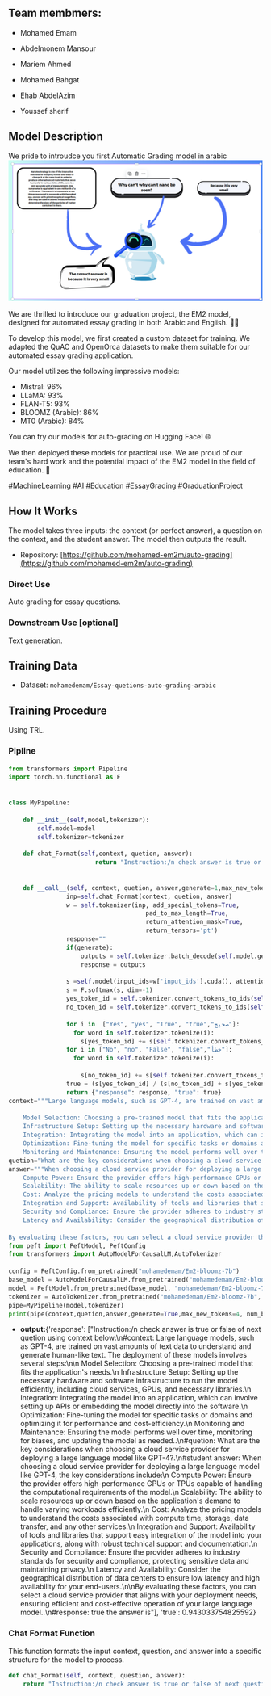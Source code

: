## Team membmers:
- Mohamed Emam

- Abdelmonem Mansour

- Mariem Ahmed

- Mohamed Bahgat

- Ehab AbdelAzim

- Youssef sherif

## Model Description
We pride to introudce you first Automatic Grading model in arabic 
![Alt text](em5-english.png)

We are thrilled to introduce our graduation project, the EM2 model, designed for automated essay grading in both Arabic and English. 📝✨

To develop this model, we first created a custom dataset for training. We adapted the QuAC and OpenOrca datasets to make them suitable for our automated essay grading application.

Our model utilizes the following impressive models:

- Mistral: 96%
- LLaMA: 93%
- FLAN-T5: 93%
- BLOOMZ (Arabic): 86%
- MT0 (Arabic): 84%

You can try our models for auto-grading on Hugging Face! 🌐

We then deployed these models for practical use. We are proud of our team's hard work and the potential impact of the EM2 model in the field of education. 🌟

#MachineLearning #AI #Education #EssayGrading #GraduationProject


## How It Works

The model takes three inputs: the context (or perfect answer), a question on the context, and the student answer. The model then outputs the result.

- Repository: [https://github.com/mohamed-em2m/auto-grading](https://github.com/mohamed-em2m/auto-grading)

### Direct Use

Auto grading for essay questions.

### Downstream Use [optional]

Text generation.

## Training Data

- Dataset: `mohamedemam/Essay-quetions-auto-grading-arabic`

## Training Procedure

Using TRL.
### Pipline
```python
from transformers import Pipeline
import torch.nn.functional as F


class MyPipeline:

    def __init__(self,model,tokenizer):
        self.model=model
        self.tokenizer=tokenizer

    def chat_Format(self,context, quetion, answer):
                        return "Instruction:/n check answer is true or false of next quetion using context below:\n" + "#context: " + context + f".\n#quetion: " + quetion + f".\n#student answer: " + answer + ".\n#response:"
                  

    def __call__(self, context, quetion, answer,generate=1,max_new_tokens=4, num_beams=2, do_sample=False,num_return_sequences=1):
                inp=self.chat_Format(context, quetion, answer)
                w = self.tokenizer(inp, add_special_tokens=True,
                                      pad_to_max_length=True,
                                      return_attention_mask=True,
                                      return_tensors='pt')
                response=""
                if(generate):
                    outputs = self.tokenizer.batch_decode(self.model.generate(input_ids=w['input_ids'].cuda(), attention_mask=w['attention_mask'].cuda(), max_new_tokens=max_new_tokens, num_beams=num_beams, do_sample=do_sample, num_return_sequences=num_return_sequences), skip_special_tokens=True)
                    response = outputs

                s =self.model(input_ids=w['input_ids'].cuda(), attention_mask=w['attention_mask'].cuda())['logits'][0][-1]
                s = F.softmax(s, dim=-1)
                yes_token_id = self.tokenizer.convert_tokens_to_ids(self.tokenizer.tokenize("True")[0])
                no_token_id = self.tokenizer.convert_tokens_to_ids(self.tokenizer.tokenize("False")[0])
                
                for i in  ["Yes", "yes", "True", "true","صحيح"]:
                  for word in self.tokenizer.tokenize(i): 
                    s[yes_token_id] += s[self.tokenizer.convert_tokens_to_ids(word)]
                for i in ["No", "no", "False", "false","خطأ"]:
                  for word in self.tokenizer.tokenize(i): 

                    s[no_token_id] += s[self.tokenizer.convert_tokens_to_ids(word)]
                true = (s[yes_token_id] / (s[no_token_id] + s[yes_token_id])).item()
                return {"response": response, "true": true}
context="""Large language models, such as GPT-4, are trained on vast amounts of text data to understand and generate human-like text. The deployment of these models involves several steps:

    Model Selection: Choosing a pre-trained model that fits the application's needs.
    Infrastructure Setup: Setting up the necessary hardware and software infrastructure to run the model efficiently, including cloud services, GPUs, and necessary libraries.
    Integration: Integrating the model into an application, which can involve setting up APIs or embedding the model directly into the software.
    Optimization: Fine-tuning the model for specific tasks or domains and optimizing it for performance and cost-efficiency.
    Monitoring and Maintenance: Ensuring the model performs well over time, monitoring for biases, and updating the model as needed.""" 
quetion="What are the key considerations when choosing a cloud service provider for deploying a large language model like GPT-4?"
answer="""When choosing a cloud service provider for deploying a large language model like GPT-4, the key considerations include:
    Compute Power: Ensure the provider offers high-performance GPUs or TPUs capable of handling the computational requirements of the model.
    Scalability: The ability to scale resources up or down based on the application's demand to handle varying workloads efficiently.
    Cost: Analyze the pricing models to understand the costs associated with compute time, storage, data transfer, and any other services.
    Integration and Support: Availability of tools and libraries that support easy integration of the model into your applications, along with robust technical support and documentation.
    Security and Compliance: Ensure the provider adheres to industry standards for security and compliance, protecting sensitive data and maintaining privacy.
    Latency and Availability: Consider the geographical distribution of data centers to ensure low latency and high availability for your end-users.

By evaluating these factors, you can select a cloud service provider that aligns with your deployment needs, ensuring efficient and cost-effective operation of your large language model."""
from peft import PeftModel, PeftConfig
from transformers import AutoModelForCausalLM,AutoTokenizer

config = PeftConfig.from_pretrained("mohamedemam/Em2-bloomz-7b")
base_model = AutoModelForCausalLM.from_pretrained("mohamedemam/Em2-bloomz-7b")
model = PeftModel.from_pretrained(base_model, "mohamedemam/Em2-bloomz-7b")
tokenizer = AutoTokenizer.from_pretrained("mohamedemam/Em2-bloomz-7b", trust_remote_code=True)
pipe=MyPipeline(model,tokenizer)
print(pipe(context,quetion,answer,generate=True,max_new_tokens=4, num_beams=2, do_sample=False,num_return_sequences=1))
```
- **output:**{'response': ["Instruction:/n check answer is true or false of next quetion using context below:\n#context: Large language models, such as GPT-4, are trained on vast amounts of text data to understand and generate human-like text. The deployment of these models involves several steps:\n\n    Model Selection: Choosing a pre-trained model that fits the application's needs.\n    Infrastructure Setup: Setting up the necessary hardware and software infrastructure to run the model efficiently, including cloud services, GPUs, and necessary libraries.\n    Integration: Integrating the model into an application, which can involve setting up APIs or embedding the model directly into the software.\n    Optimization: Fine-tuning the model for specific tasks or domains and optimizing it for performance and cost-efficiency.\n    Monitoring and Maintenance: Ensuring the model performs well over time, monitoring for biases, and updating the model as needed..\n#quetion: What are the key considerations when choosing a cloud service provider for deploying a large language model like GPT-4?.\n#student answer: When choosing a cloud service provider for deploying a large language model like GPT-4, the key considerations include:\n    Compute Power: Ensure the provider offers high-performance GPUs or TPUs capable of handling the computational requirements of the model.\n    Scalability: The ability to scale resources up or down based on the application's demand to handle varying workloads efficiently.\n    Cost: Analyze the pricing models to understand the costs associated with compute time, storage, data transfer, and any other services.\n    Integration and Support: Availability of tools and libraries that support easy integration of the model into your applications, along with robust technical support and documentation.\n    Security and Compliance: Ensure the provider adheres to industry standards for security and compliance, protecting sensitive data and maintaining privacy.\n    Latency and Availability: Consider the geographical distribution of data centers to ensure low latency and high availability for your end-users.\n\nBy evaluating these factors, you can select a cloud service provider that aligns with your deployment needs, ensuring efficient and cost-effective operation of your large language model..\n#response:  true the answer is"], 'true': 0.943033754825592}

### Chat Format Function
This function formats the input context, question, and answer into a specific structure for the model to process.

```python
def chat_Format(self, context, question, answer):
    return "Instruction:/n check answer is true or false of next question using context below:\n" + "#context: " + context + f".\n#question: " + question + f".\n#student answer: " + answer + ".\n#response:"
```
